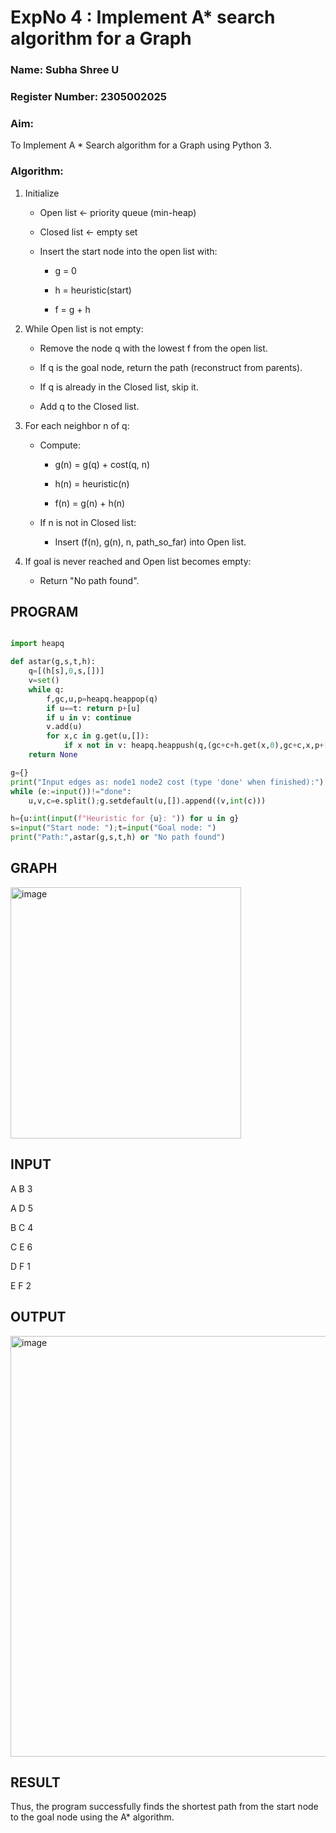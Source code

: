 <h1>ExpNo 4 : Implement A* search algorithm for a Graph</h1> 
<h3>Name: Subha Shree U      </h3>
<h3>Register Number: 2305002025          </h3>
<H3>Aim:</H3>
<p>To Implement A * Search algorithm for a Graph using Python 3.</p>
<H3>Algorithm:</H3>


 1. Initialize

       - Open list ← priority queue (min-heap)

       - Closed list ← empty set

       - Insert the start node into the open list with:

           - g = 0

           - h = heuristic(start)

           - f = g + h

2. While Open list is not empty:
   
      - Remove the node q with the lowest f from the open list.
   
      - If q is the goal node, return the path (reconstruct from parents).
   
      - If q is already in the Closed list, skip it.
   
      - Add q to the Closed list.

3. For each neighbor n of q:

      - Compute:

           - g(n) = g(q) + cost(q, n)

           - h(n) = heuristic(n)

           - f(n) = g(n) + h(n)

     - If n is not in Closed list:

       - Insert (f(n), g(n), n, path_so_far) into Open list.

4. If goal is never reached and Open list becomes empty:

    - Return "No path found".

## PROGRAM
```python

import heapq

def astar(g,s,t,h):
    q=[(h[s],0,s,[])]
    v=set()
    while q:
        f,gc,u,p=heapq.heappop(q)
        if u==t: return p+[u]
        if u in v: continue
        v.add(u)
        for x,c in g.get(u,[]): 
            if x not in v: heapq.heappush(q,(gc+c+h.get(x,0),gc+c,x,p+[u]))
    return None

g={}
print("Input edges as: node1 node2 cost (type 'done' when finished):")
while (e:=input())!="done":
    u,v,c=e.split();g.setdefault(u,[]).append((v,int(c)))

h={u:int(input(f"Heuristic for {u}: ")) for u in g}
s=input("Start node: ");t=input("Goal node: ")
print("Path:",astar(g,s,t,h) or "No path found")

```

## GRAPH 
<img width="369" height="402" alt="image" src="https://github.com/user-attachments/assets/183400db-1769-448c-9feb-cb1ff61c3b97" />




## INPUT
A B 3

A D 5

B C 4

C E 6

D F 1

E F 2

## OUTPUT

<img width="991" height="673" alt="image" src="https://github.com/user-attachments/assets/6184e746-2656-47f3-8942-5ff112523b79" />



## RESULT

Thus, the program successfully finds the shortest path from the start node to the goal node using the A* algorithm.
